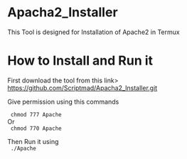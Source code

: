 # Apacha2_Installer


This Tool is designed for Installation of Apache2 in Termux


# How to Install and Run it

First download the tool from this link> https://github.com/Scriptmad/Apacha2_Installer.git

Give permission using this commands
<p><code> chmod 777 Apache</code> <br>
Or <br>
<code> chmod 770 Apache</code> </p>
Then Run it using<br>
<code> ./Apache </code>
